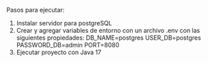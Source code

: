 Pasos para ejecutar:

1. Instalar servidor para postgreSQL
2. Crear y agregar variables de entorno con un archivo .env con las siguientes propiedades:
DB_NAME=postgres
USER_DB=postgres
PASSWORD_DB=admin
PORT=8080
3. Ejecutar proyecto con Java 17
